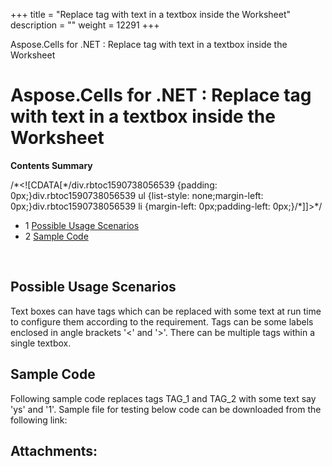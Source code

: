 +++
title = "Replace tag with text in a textbox inside the Worksheet" 
description = "" 
weight = 12291 
+++

Aspose.Cells for .NET : Replace tag with text in a textbox inside the Worksheet  

# Aspose.Cells for .NET : Replace tag with text in a textbox inside the Worksheet


**Contents Summary**

/\*<!\[CDATA\[\*/div.rbtoc1590738056539 {padding: 0px;}div.rbtoc1590738056539 ul {list-style: none;margin-left: 0px;}div.rbtoc1590738056539 li {margin-left: 0px;padding-left: 0px;}/\*\]\]>\*/

*   1 [Possible Usage Scenarios](#ReplacetagwithtextinatextboxinsidetheWorksheet-PossibleUsageScenarios)
*   2 [Sample Code](#ReplacetagwithtextinatextboxinsidetheWorksheet-SampleCode)

 

## Possible Usage Scenarios

Text boxes can have tags which can be replaced with some text at run time to configure them according to the requirement. Tags can be some labels enclosed in angle brackets '<' and '>'. There can be multiple tags within a single textbox.

## Sample Code

Following sample code replaces tags TAG\_1 and TAG\_2 with some text say 'ys' and '1'. Sample file for testing below code can be downloaded from the following link:


## Attachments:


